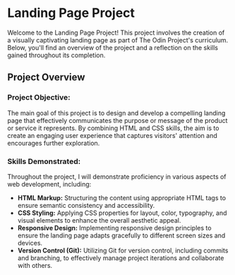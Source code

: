 # Landing Page Project

Welcome to the Landing Page Project! This project involves the creation of a visually captivating landing page as part of The Odin Project's curriculum. Below, you'll find an overview of the project and a reflection on the skills gained throughout its completion.

## Project Overview

### Project Objective:
The main goal of this project is to design and develop a compelling landing page that effectively communicates the purpose or message of the product or service it represents. By combining HTML and CSS skills, the aim is to create an engaging user experience that captures visitors' attention and encourages further exploration.

### Skills Demonstrated:
Throughout the project, I will demonstrate proficiency in various aspects of web development, including:

- **HTML Markup:** Structuring the content using appropriate HTML tags to ensure semantic consistency and accessibility.
- **CSS Styling:** Applying CSS properties for layout, color, typography, and visual elements to enhance the overall aesthetic appeal.
- **Responsive Design:** Implementing responsive design principles to ensure the landing page adapts gracefully to different screen sizes and devices.
- **Version Control (Git):** Utilizing Git for version control, including commits and branching, to effectively manage project iterations and collaborate with others.
  


